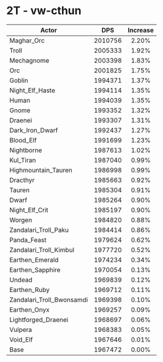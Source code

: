 # 2T - vw-cthun
| Actor | DPS | Increase |
|---|:---:|:---:|
|Maghar_Orc|2010756|2.20%|
|Troll|2005333|1.92%|
|Mechagnome|2003398|1.83%|
|Orc|2001825|1.75%|
|Goblin|1994371|1.37%|
|Night_Elf_Haste|1994114|1.35%|
|Human|1994039|1.35%|
|Gnome|1993352|1.32%|
|Draenei|1993307|1.31%|
|Dark_Iron_Dwarf|1992437|1.27%|
|Blood_Elf|1991699|1.23%|
|Nightborne|1987613|1.02%|
|Kul_Tiran|1987040|0.99%|
|Highmountain_Tauren|1986998|0.99%|
|Dracthyr|1985663|0.92%|
|Tauren|1985304|0.91%|
|Dwarf|1985264|0.90%|
|Night_Elf_Crit|1985197|0.90%|
|Worgen|1984820|0.88%|
|Zandalari_Troll_Paku|1984414|0.86%|
|Panda_Feast|1979624|0.62%|
|Zandalari_Troll_Kimbul|1977720|0.52%|
|Earthen_Emerald|1974234|0.34%|
|Earthen_Sapphire|1970054|0.13%|
|Undead|1969839|0.12%|
|Earthen_Ruby|1969712|0.11%|
|Zandalari_Troll_Bwonsamdi|1969398|0.10%|
|Earthen_Onyx|1969257|0.09%|
|Lightforged_Draenei|1968697|0.06%|
|Vulpera|1968383|0.05%|
|Void_Elf|1967646|0.01%|
|Base|1967472|0.00%|
